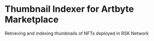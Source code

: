 # Thumbnail Indexer for Artbyte  Marketplace

Retrieving and indexing thumbnails of NFTs deployed in RSK Network
